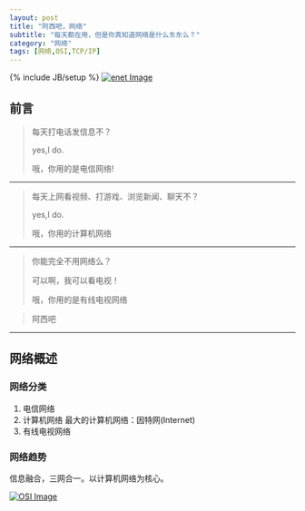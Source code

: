```yaml
---
layout: post
title: "阿西吧，网络"
subtitle: "每天都在用，但是你真知道网络是什么东东么？"
category: "网络"
tags: [网络,OSI,TCP/IP]
---
```

{% include JB/setup %}
<a href="#">
    <img src="{{ site.baseurl }}/img/net/earthnet.GIF" alt="enet Image">
</a>
## 前言 ##

> 每天打电话发信息不？
> 
> yes,I do.
> 
> 哦，你用的是电信网络! 

----------

> 每天上网看视频、打游戏、浏览新闻、聊天不？
> 
> yes,I do.
> 
> 哦，你用的计算机网络

----------

> 你能完全不用网络么？
> 
> 可以啊，我可以看电视！
> 
> 哦，你用的是有线电视网络

> 阿西吧

----------

## 网络概述 ##
### 网络分类 ###
1. 电信网络
2. 计算机网络
最大的计算机网络：因特网(Internet)
3. 有线电视网络
### 网络趋势 ###
信息融合，三网合一。以计算机网络为核心。


<a href="#">
    <img src="{{ site.baseurl }}/img/net/OSI.GIF" alt="OSI Image">
</a>

